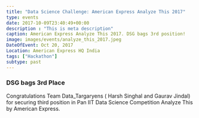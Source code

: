 ```yaml
---
title: "Data Science Challenge: American Express Analyze This 2017"
type: events
date: 2017-10-09T23:40:49+00:00
description : "This is meta description"
caption: American Express Analyze This 2017. DSG bags 3rd position!
image: images/events/analyze_this_2017.jpeg
DateOfEvent: Oct 20, 2017
Location: American Express HQ India
tags: ["Hackathon"]
subtype: past
---
```

### DSG bags 3rd Place

Congratulations Team Data_Targaryens ( Harsh Singhal and Gaurav Jindal) for securing third position in Pan IIT Data Science Competition Analyze This by American Express.